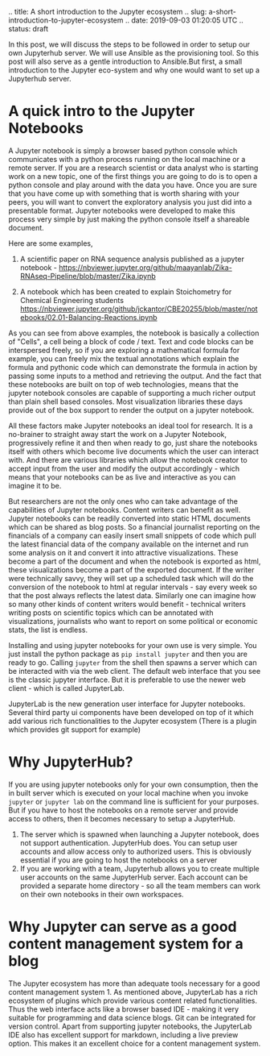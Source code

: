 .. title: A short introduction to the Jupyter ecosystem
.. slug: a-short-introduction-to-jupyter-ecosystem
.. date: 2019-09-03 01:20:05 UTC
.. status: draft


In this post, we will discuss the steps to be followed in order to setup our own Jupyterhub server. We will use Ansible as the provisioning tool. So this post will also serve as a gentle introduction to Ansible.But first, a small introduction to the Jupyter eco-system and why one would want to set up a Jupyterhub server.

A quick intro to the Jupyter Notebooks
=========================================

A Jupyter notebook is simply a browser based python console which communicates with a python process running on the local machine or a remote server. If you are a research scientist or data analyst who is starting work on a new topic, one of the first things you are going to do is to open a python console and play around with the data you have. Once you are sure that you have come up with something that is worth sharing with your peers, you will want to convert the exploratory analysis you just did into a presentable format. Jupyter notebooks were developed to make this process very simple by just making the python console itself a shareable document. 

Here are some examples,
1. A scientific paper on RNA sequence analysis published as a jupyter notebook - https://nbviewer.jupyter.org/github/maayanlab/Zika-RNAseq-Pipeline/blob/master/Zika.ipynb 

2. A notebook which has been created to explain Stoichometry for Chemical Engineering students https://nbviewer.jupyter.org/github/jckantor/CBE20255/blob/master/notebooks/02.01-Balancing-Reactions.ipynb

As you can see from above examples, the notebook is basically a collection of "Cells", a cell being a block of code / text. Text and code blocks can be interspersed freely, so if you are exploring a mathematical formula for example, you can freely mix the textual annotations which explain the formula and pythonic code which can demonstrate the formula in action by passing some inputs to a method and retrieving the output. And the fact that these notebooks are built on top of web technologies, means that the jupyter notebook consoles are capable of supporting a much richer output than plain shell based consoles. Most visualization libraries these days provide out of the box support to render the output on a jupyter notebook. 

All these factors make Jupyter notebooks an ideal tool for research. It is a no-brainer to straight away start the work on a Jupyter Notebook, progressively refine it and then when ready to go, just share the notebooks itself with others which become live documents which the user can interact with. And there are various libraries which allow the notebook creator to accept input from the user and modify the output accordingly - which means that your notebooks can be as live and interactive as you can imagine it to be.

But researchers are not the only ones who can take advantage of the capabilities of Jupyter notebooks. Content writers can benefit as well. Jupyter notebooks can be readily converted into static HTML documents which can be shared as blog posts. So a financial journalist reporting on the financials of a company can easily insert small snippets of code which pull the latest financial data of the company available on the internet and run some analysis on it and convert it into attractive visualizations. These become a part of the document and when the notebook is exported as html, these visualizations become a part of the exported document. If the writer were technically savvy, they will set up a scheduled task which will do the conversion of the notebook to html at regular intervals - say every week so that the post always reflects the latest data. 
Similarly one can imagine how so many other kinds of content writers would benefit - technical writers writing posts on scientific topics which can be annotated with visualizations, journalists who want to report on some political or economic stats, the list is endless. 

Installing and using jupyter notebooks for your own use is very simple. You just install the python package as `pip install jupyter` and then you are ready to go. Calling `jupyter` from the shell then spawns a server which can be interacted with via the web client. The default web interface that you see is the classic jupyter interface. But it is preferable to use the newer web client - which is called JupyterLab.

JupyterLab is the new generation user interface for Jupyter notebooks. Several third party ui components have been developed on top of it which add various rich functionalities to the Jupyter ecosystem (There is a plugin which provides git support for example)

Why JupyterHub?
===============
If you are using jupyter notebooks only for your own consumption, then the in built server which is executed on your local machine when you invoke `jupyter` or `jupyter lab` on the command line is sufficient for your purposes. But if you have to host the notebooks on a remote server and provide access to others, then it becomes necessary to setup a JupyterHub. 
1. The server which is spawned when launching a Jupyter notebook, does not support authentication. JupyterHub does. You can setup user accounts and allow access only to authorized users. This is obviously essential if you are going to host the notebooks on a server
2. If you are working with a team, Jupyterhub allows you to create multiple user accounts on the same JupyterHub server. Each account can be provided a separate home directory - so all the team members can work on their own notebooks in their own workspaces.


Why Jupyter can serve as a good content management system for a blog
=====================================================================
The Jupyter ecosystem has more than adequate tools necessary for a good content management system
1. 
As mentioned above, JupyterLab has a rich ecosystem of plugins which provide various content related functionalities. Thus the web interface acts like a browser based IDE - making it very suitable for programming and data science blogs. Git can be integrated for version control. Apart from supporting jupyter notebooks, the JupyterLab IDE also has excellent support for markdown, including a live preview option. This makes it an excellent choice for a content management system. 